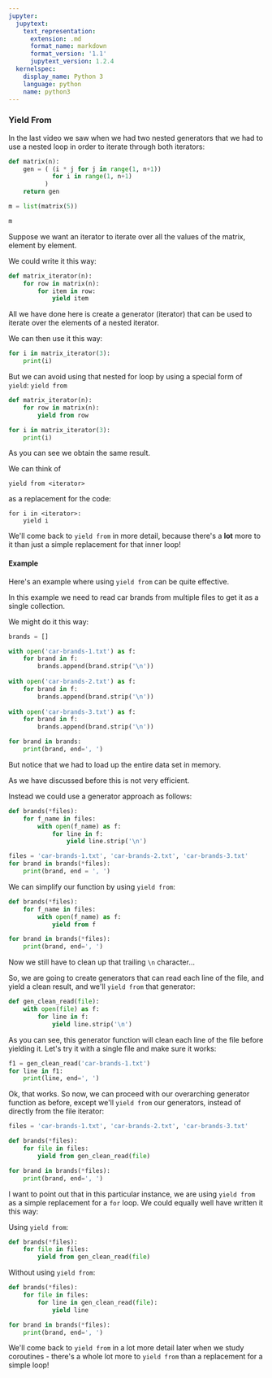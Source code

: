 ```yaml
---
jupyter:
  jupytext:
    text_representation:
      extension: .md
      format_name: markdown
      format_version: '1.1'
      jupytext_version: 1.2.4
  kernelspec:
    display_name: Python 3
    language: python
    name: python3
---
```


### Yield From


In the last video we saw when we had two nested generators that we had to use a nested loop in order to iterate through both iterators:

```python
def matrix(n):
    gen = ( (i * j for j in range(1, n+1))
            for i in range(1, n+1)
          )
    return gen
```

```python
m = list(matrix(5))
```

```python
m
```

Suppose we want an iterator to iterate over all the values of the matrix, element by element.

We could write it this way:

```python
def matrix_iterator(n):
    for row in matrix(n):
        for item in row:
            yield item
```

All we have done here is create a generator (iterator) that can be used to iterate over the elements of a nested iterator.

We can then use it this way:

```python
for i in matrix_iterator(3):
    print(i)
```

But we can avoid using that nested for loop by using a special form of `yield`: `yield from`

```python
def matrix_iterator(n):
    for row in matrix(n):
        yield from row
```

```python
for i in matrix_iterator(3):
    print(i)
```

<!-- #region -->
As you can see we obtain the same result.

We can think of 
```
yield from <iterator>
```
as a replacement for the code:
```
for i in <iterator>:
    yield i
```
<!-- #endregion -->

We'll come back to `yield from` in more detail, because there's a **lot** more to it than just a simple replacement for that inner loop!


#### Example


Here's an example where using `yield from` can be quite effective.

In this example we need to read car brands from multiple files to get it as a single collection.

We might do it this way:

```python
brands = []

with open('car-brands-1.txt') as f:
    for brand in f:
        brands.append(brand.strip('\n'))
        
with open('car-brands-2.txt') as f:
    for brand in f:
        brands.append(brand.strip('\n'))
        
with open('car-brands-3.txt') as f:
    for brand in f:
        brands.append(brand.strip('\n'))
```

```python
for brand in brands:
    print(brand, end=', ')
```

But notice that we had to load up the entire data set in memory.

As we have discussed before this is not very efficient.

Instead we could use a generator approach as follows:

```python
def brands(*files):
    for f_name in files:
        with open(f_name) as f:
            for line in f:
                yield line.strip('\n')
```

```python
files = 'car-brands-1.txt', 'car-brands-2.txt', 'car-brands-3.txt'
for brand in brands(*files):
    print(brand, end = ', ')
```

We can simplify our function by using `yield from`:

```python
def brands(*files):
    for f_name in files:
        with open(f_name) as f:
            yield from f
```

```python
for brand in brands(*files):
    print(brand, end=', ')
```

Now we still have to clean up that trailing `\n` character...


So, we are going to create generators that can read each line of the file, and yield a clean result, and we'll `yield from` that generator:

```python
def gen_clean_read(file):
    with open(file) as f:
        for line in f:
            yield line.strip('\n')
```

As you can see, this generator function will clean each line of the file before yielding it. Let's try it with a single file and make sure it works:

```python
f1 = gen_clean_read('car-brands-1.txt')
for line in f1:
    print(line, end=', ')
```

Ok, that works. So now, we can proceed with our overarching generator function as before, except we'll `yield from` our generators, instead of directly from the file iterator:

```python
files = 'car-brands-1.txt', 'car-brands-2.txt', 'car-brands-3.txt'
```

```python
def brands(*files):
    for file in files:
        yield from gen_clean_read(file)
```

```python
for brand in brands(*files):
    print(brand, end=', ')
```

I want to point out that in this particular instance, we are using `yield from` as a simple replacement for a `for` loop. We could equally well have written it this way:


Using `yield from`:

```python
def brands(*files):
    for file in files:
        yield from gen_clean_read(file)
```

Without using `yield from`:

```python
def brands(*files):
    for file in files:
        for line in gen_clean_read(file):
            yield line
```

```python
for brand in brands(*files):
    print(brand, end=', ')
```

We'll come back to `yield from` in a lot more detail later when we study coroutines - there's a whole lot more to `yield from` than a replacement for a simple loop!
